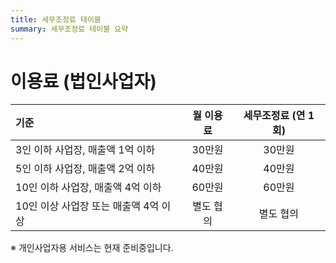 ```yaml
---
title: 세무조정료 테이블
summary: 세무조정료 테이블 요약
---
```


# 이용료 (법인사업자)
| 기준 | 월 이용료 | 세무조정료 (연 1회) |
|:--------|:--------:|:--------:|
| 3인 이하 사업장, 매출액 1억 이하 | 30만원 | 30만원 |
| 5인 이하 사업장, 매출액 2억 이하 | 40만원 | 40만원 |
| 10인 이하 사업장, 매출액 4억 이하 | 60만원 | 60만원 |
| 10인 이상 사업장 또는 매출액 4억 이상 | 별도 협의 | 별도 협의 |

※ 개인사업자용 서비스는 현재 준비중입니다.
